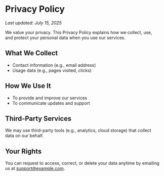 # Privacy Policy

_Last updated: July 15, 2025_

We value your privacy. This Privacy Policy explains how we collect, use, and protect your personal data when you use our services.

## What We Collect
- Contact information (e.g., email address)
- Usage data (e.g., pages visited, clicks)

## How We Use It
- To provide and improve our services
- To communicate updates and support

## Third-Party Services
We may use third-party tools (e.g., analytics, cloud storage) that collect data on our behalf.

## Your Rights
You can request to access, correct, or delete your data anytime by emailing us at [support@example.com](mailto:support@example.com).

